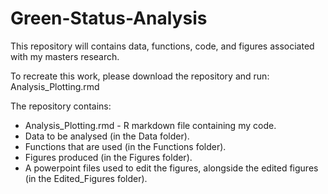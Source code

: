 # Green-Status-Analysis

This repository will contains data, functions, code, and figures associated with my masters research.

To recreate this work, please download the repository and run: Analysis_Plotting.rmd

The repository contains:
- Analysis_Plotting.rmd - R markdown file containing my code.
- Data to be analysed (in the Data folder).
- Functions that are used (in the Functions folder).
- Figures produced (in the Figures folder).
- A powerpoint files used to edit the figures, alongside the edited figures (in the Edited_Figures folder).
